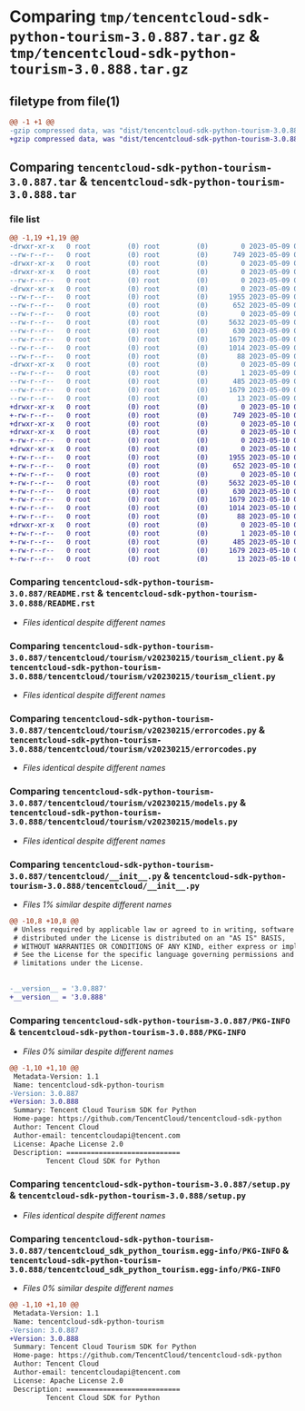 # Comparing `tmp/tencentcloud-sdk-python-tourism-3.0.887.tar.gz` & `tmp/tencentcloud-sdk-python-tourism-3.0.888.tar.gz`

## filetype from file(1)

```diff
@@ -1 +1 @@
-gzip compressed data, was "dist/tencentcloud-sdk-python-tourism-3.0.887.tar", last modified: Tue May  9 03:23:37 2023, max compression
+gzip compressed data, was "dist/tencentcloud-sdk-python-tourism-3.0.888.tar", last modified: Wed May 10 02:58:07 2023, max compression
```

## Comparing `tencentcloud-sdk-python-tourism-3.0.887.tar` & `tencentcloud-sdk-python-tourism-3.0.888.tar`

### file list

```diff
@@ -1,19 +1,19 @@
-drwxr-xr-x   0 root         (0) root         (0)        0 2023-05-09 03:23:37.000000 tencentcloud-sdk-python-tourism-3.0.887/
--rw-r--r--   0 root         (0) root         (0)      749 2023-05-09 03:23:36.000000 tencentcloud-sdk-python-tourism-3.0.887/README.rst
-drwxr-xr-x   0 root         (0) root         (0)        0 2023-05-09 03:23:37.000000 tencentcloud-sdk-python-tourism-3.0.887/tencentcloud/
-drwxr-xr-x   0 root         (0) root         (0)        0 2023-05-09 03:23:37.000000 tencentcloud-sdk-python-tourism-3.0.887/tencentcloud/tourism/
--rw-r--r--   0 root         (0) root         (0)        0 2023-05-09 03:23:36.000000 tencentcloud-sdk-python-tourism-3.0.887/tencentcloud/tourism/__init__.py
-drwxr-xr-x   0 root         (0) root         (0)        0 2023-05-09 03:23:37.000000 tencentcloud-sdk-python-tourism-3.0.887/tencentcloud/tourism/v20230215/
--rw-r--r--   0 root         (0) root         (0)     1955 2023-05-09 03:23:37.000000 tencentcloud-sdk-python-tourism-3.0.887/tencentcloud/tourism/v20230215/tourism_client.py
--rw-r--r--   0 root         (0) root         (0)      652 2023-05-09 03:23:37.000000 tencentcloud-sdk-python-tourism-3.0.887/tencentcloud/tourism/v20230215/errorcodes.py
--rw-r--r--   0 root         (0) root         (0)        0 2023-05-09 03:23:37.000000 tencentcloud-sdk-python-tourism-3.0.887/tencentcloud/tourism/v20230215/__init__.py
--rw-r--r--   0 root         (0) root         (0)     5632 2023-05-09 03:23:37.000000 tencentcloud-sdk-python-tourism-3.0.887/tencentcloud/tourism/v20230215/models.py
--rw-r--r--   0 root         (0) root         (0)      630 2023-05-09 03:23:36.000000 tencentcloud-sdk-python-tourism-3.0.887/tencentcloud/__init__.py
--rw-r--r--   0 root         (0) root         (0)     1679 2023-05-09 03:23:37.000000 tencentcloud-sdk-python-tourism-3.0.887/PKG-INFO
--rw-r--r--   0 root         (0) root         (0)     1014 2023-05-09 03:23:36.000000 tencentcloud-sdk-python-tourism-3.0.887/setup.py
--rw-r--r--   0 root         (0) root         (0)       88 2023-05-09 03:23:37.000000 tencentcloud-sdk-python-tourism-3.0.887/setup.cfg
-drwxr-xr-x   0 root         (0) root         (0)        0 2023-05-09 03:23:37.000000 tencentcloud-sdk-python-tourism-3.0.887/tencentcloud_sdk_python_tourism.egg-info/
--rw-r--r--   0 root         (0) root         (0)        1 2023-05-09 03:23:37.000000 tencentcloud-sdk-python-tourism-3.0.887/tencentcloud_sdk_python_tourism.egg-info/dependency_links.txt
--rw-r--r--   0 root         (0) root         (0)      485 2023-05-09 03:23:37.000000 tencentcloud-sdk-python-tourism-3.0.887/tencentcloud_sdk_python_tourism.egg-info/SOURCES.txt
--rw-r--r--   0 root         (0) root         (0)     1679 2023-05-09 03:23:37.000000 tencentcloud-sdk-python-tourism-3.0.887/tencentcloud_sdk_python_tourism.egg-info/PKG-INFO
--rw-r--r--   0 root         (0) root         (0)       13 2023-05-09 03:23:37.000000 tencentcloud-sdk-python-tourism-3.0.887/tencentcloud_sdk_python_tourism.egg-info/top_level.txt
+drwxr-xr-x   0 root         (0) root         (0)        0 2023-05-10 02:58:07.000000 tencentcloud-sdk-python-tourism-3.0.888/
+-rw-r--r--   0 root         (0) root         (0)      749 2023-05-10 02:58:07.000000 tencentcloud-sdk-python-tourism-3.0.888/README.rst
+drwxr-xr-x   0 root         (0) root         (0)        0 2023-05-10 02:58:07.000000 tencentcloud-sdk-python-tourism-3.0.888/tencentcloud/
+drwxr-xr-x   0 root         (0) root         (0)        0 2023-05-10 02:58:07.000000 tencentcloud-sdk-python-tourism-3.0.888/tencentcloud/tourism/
+-rw-r--r--   0 root         (0) root         (0)        0 2023-05-10 02:58:07.000000 tencentcloud-sdk-python-tourism-3.0.888/tencentcloud/tourism/__init__.py
+drwxr-xr-x   0 root         (0) root         (0)        0 2023-05-10 02:58:07.000000 tencentcloud-sdk-python-tourism-3.0.888/tencentcloud/tourism/v20230215/
+-rw-r--r--   0 root         (0) root         (0)     1955 2023-05-10 02:58:07.000000 tencentcloud-sdk-python-tourism-3.0.888/tencentcloud/tourism/v20230215/tourism_client.py
+-rw-r--r--   0 root         (0) root         (0)      652 2023-05-10 02:58:07.000000 tencentcloud-sdk-python-tourism-3.0.888/tencentcloud/tourism/v20230215/errorcodes.py
+-rw-r--r--   0 root         (0) root         (0)        0 2023-05-10 02:58:07.000000 tencentcloud-sdk-python-tourism-3.0.888/tencentcloud/tourism/v20230215/__init__.py
+-rw-r--r--   0 root         (0) root         (0)     5632 2023-05-10 02:58:07.000000 tencentcloud-sdk-python-tourism-3.0.888/tencentcloud/tourism/v20230215/models.py
+-rw-r--r--   0 root         (0) root         (0)      630 2023-05-10 02:58:07.000000 tencentcloud-sdk-python-tourism-3.0.888/tencentcloud/__init__.py
+-rw-r--r--   0 root         (0) root         (0)     1679 2023-05-10 02:58:07.000000 tencentcloud-sdk-python-tourism-3.0.888/PKG-INFO
+-rw-r--r--   0 root         (0) root         (0)     1014 2023-05-10 02:58:07.000000 tencentcloud-sdk-python-tourism-3.0.888/setup.py
+-rw-r--r--   0 root         (0) root         (0)       88 2023-05-10 02:58:07.000000 tencentcloud-sdk-python-tourism-3.0.888/setup.cfg
+drwxr-xr-x   0 root         (0) root         (0)        0 2023-05-10 02:58:07.000000 tencentcloud-sdk-python-tourism-3.0.888/tencentcloud_sdk_python_tourism.egg-info/
+-rw-r--r--   0 root         (0) root         (0)        1 2023-05-10 02:58:07.000000 tencentcloud-sdk-python-tourism-3.0.888/tencentcloud_sdk_python_tourism.egg-info/dependency_links.txt
+-rw-r--r--   0 root         (0) root         (0)      485 2023-05-10 02:58:07.000000 tencentcloud-sdk-python-tourism-3.0.888/tencentcloud_sdk_python_tourism.egg-info/SOURCES.txt
+-rw-r--r--   0 root         (0) root         (0)     1679 2023-05-10 02:58:07.000000 tencentcloud-sdk-python-tourism-3.0.888/tencentcloud_sdk_python_tourism.egg-info/PKG-INFO
+-rw-r--r--   0 root         (0) root         (0)       13 2023-05-10 02:58:07.000000 tencentcloud-sdk-python-tourism-3.0.888/tencentcloud_sdk_python_tourism.egg-info/top_level.txt
```

### Comparing `tencentcloud-sdk-python-tourism-3.0.887/README.rst` & `tencentcloud-sdk-python-tourism-3.0.888/README.rst`

 * *Files identical despite different names*

### Comparing `tencentcloud-sdk-python-tourism-3.0.887/tencentcloud/tourism/v20230215/tourism_client.py` & `tencentcloud-sdk-python-tourism-3.0.888/tencentcloud/tourism/v20230215/tourism_client.py`

 * *Files identical despite different names*

### Comparing `tencentcloud-sdk-python-tourism-3.0.887/tencentcloud/tourism/v20230215/errorcodes.py` & `tencentcloud-sdk-python-tourism-3.0.888/tencentcloud/tourism/v20230215/errorcodes.py`

 * *Files identical despite different names*

### Comparing `tencentcloud-sdk-python-tourism-3.0.887/tencentcloud/tourism/v20230215/models.py` & `tencentcloud-sdk-python-tourism-3.0.888/tencentcloud/tourism/v20230215/models.py`

 * *Files identical despite different names*

### Comparing `tencentcloud-sdk-python-tourism-3.0.887/tencentcloud/__init__.py` & `tencentcloud-sdk-python-tourism-3.0.888/tencentcloud/__init__.py`

 * *Files 1% similar despite different names*

```diff
@@ -10,8 +10,8 @@
 # Unless required by applicable law or agreed to in writing, software
 # distributed under the License is distributed on an "AS IS" BASIS,
 # WITHOUT WARRANTIES OR CONDITIONS OF ANY KIND, either express or implied.
 # See the License for the specific language governing permissions and
 # limitations under the License.
 
 
-__version__ = '3.0.887'
+__version__ = '3.0.888'
```

### Comparing `tencentcloud-sdk-python-tourism-3.0.887/PKG-INFO` & `tencentcloud-sdk-python-tourism-3.0.888/PKG-INFO`

 * *Files 0% similar despite different names*

```diff
@@ -1,10 +1,10 @@
 Metadata-Version: 1.1
 Name: tencentcloud-sdk-python-tourism
-Version: 3.0.887
+Version: 3.0.888
 Summary: Tencent Cloud Tourism SDK for Python
 Home-page: https://github.com/TencentCloud/tencentcloud-sdk-python
 Author: Tencent Cloud
 Author-email: tencentcloudapi@tencent.com
 License: Apache License 2.0
 Description: ============================
         Tencent Cloud SDK for Python
```

### Comparing `tencentcloud-sdk-python-tourism-3.0.887/setup.py` & `tencentcloud-sdk-python-tourism-3.0.888/setup.py`

 * *Files identical despite different names*

### Comparing `tencentcloud-sdk-python-tourism-3.0.887/tencentcloud_sdk_python_tourism.egg-info/PKG-INFO` & `tencentcloud-sdk-python-tourism-3.0.888/tencentcloud_sdk_python_tourism.egg-info/PKG-INFO`

 * *Files 0% similar despite different names*

```diff
@@ -1,10 +1,10 @@
 Metadata-Version: 1.1
 Name: tencentcloud-sdk-python-tourism
-Version: 3.0.887
+Version: 3.0.888
 Summary: Tencent Cloud Tourism SDK for Python
 Home-page: https://github.com/TencentCloud/tencentcloud-sdk-python
 Author: Tencent Cloud
 Author-email: tencentcloudapi@tencent.com
 License: Apache License 2.0
 Description: ============================
         Tencent Cloud SDK for Python
```

